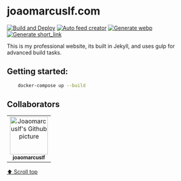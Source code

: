 # joaomarcuslf.com

[![Build and Deploy](https://github.com/joaomarcuslf/joaomarcuslf.com/actions/workflows/build_deploy.yml/badge.svg)](https://github.com/joaomarcuslf/joaomarcuslf.com/actions/workflows/build_deploy.yml)
[![Auto feed creator](https://github.com/joaomarcuslf/joaomarcuslf.com/actions/workflows/update_feed.yml/badge.svg)](https://github.com/joaomarcuslf/joaomarcuslf.com/actions/workflows/update_feed.yml)
[![Generate webp](https://github.com/joaomarcuslf/joaomarcuslf.com/actions/workflows/generate_webp.yml/badge.svg)](https://github.com/joaomarcuslf/joaomarcuslf.com/actions/workflows/generate_webp.yml)
[![Generate short_link](https://github.com/joaomarcuslf/joaomarcuslf.com/actions/workflows/generate_shorturl.yml/badge.svg)](https://github.com/joaomarcuslf/joaomarcuslf.com/actions/workflows/generate_shorturl.yml)

This is my professional website, its built in Jekyll, and uses gulp for advanced build tasks.

## Getting started:

```sh
    docker-compose up --build
```

## Collaborators

<table>
  <tr>
    <td align="center">
      <a href="https://github.com/joaomarcuslf">
        <img src="https://avatars.githubusercontent.com/u/53450523?v=4" width="100px;" alt="Joaomarcuslf's Github picture"/><br>
        <sub>
          <b>joaomarcuslf</b>
        </sub>
      </a>
    </td>
  </tr>
</table>

[⬆ Scroll top](#joaomarcuslf.com)<br>
